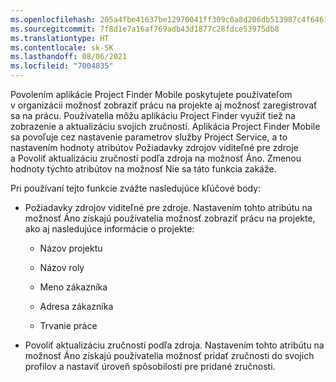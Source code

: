 ```yaml
---
ms.openlocfilehash: 205a4fbe41637be12970041ff309c0a8d206db513987c4f64610e842183ed781
ms.sourcegitcommit: 7f8d1e7a16af769adb43d1877c28fdce53975db8
ms.translationtype: HT
ms.contentlocale: sk-SK
ms.lasthandoff: 08/06/2021
ms.locfileid: "7004835"
---
```

Povolením aplikácie Project Finder Mobile poskytujete používateľom v organizácii možnosť zobraziť prácu na projekte aj možnosť zaregistrovať sa na prácu. Používatelia môžu aplikáciu Project Finder využiť tiež na zobrazenie a aktualizáciu svojich zručností. Aplikácia Project Finder Mobile sa povoľuje cez nastavenie parametrov služby Project Service, a to nastavením hodnoty atribútov Požiadavky zdrojov viditeľné pre zdroje a Povoliť aktualizáciu zručností podľa zdroja na možnosť Áno. Zmenou hodnoty týchto atribútov na možnosť Nie sa táto funkcia zakáže.  
  
 Pri používaní tejto funkcie zvážte nasledujúce kľúčové body:  
  
-   Požiadavky zdrojov viditeľné pre zdroje. Nastavením tohto atribútu na možnosť Áno získajú používatelia možnosť zobraziť prácu na projekte, ako aj nasledujúce informácie o projekte:  
  
    -   Názov projektu  
  
    -   Názov roly  
  
    -   Meno zákazníka  
  
    -   Adresa zákazníka  
  
    -   Trvanie práce  
  
-   Povoliť aktualizáciu zručností podľa zdroja. Nastavením tohto atribútu na možnosť Áno získajú používatelia možnosť pridať zručnosti do svojich profilov a nastaviť úroveň spôsobilosti pre pridané zručnosti.